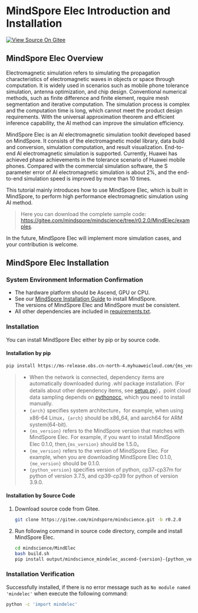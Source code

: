 # MindSpore Elec Introduction and Installation

[![View Source On Gitee](https://mindspore-website.obs.cn-north-4.myhuaweicloud.com/website-images/r2.0/resource/_static/logo_source_en.png)](https://gitee.com/mindspore/docs/blob/r2.0/docs/mindelec/docs/source_en/intro_and_install.md)&nbsp;&nbsp;

## MindSpore Elec Overview

Electromagnetic simulation refers to simulating the propagation characteristics of electromagnetic waves in objects or space through computation. It is widely used in scenarios such as mobile phone tolerance simulation, antenna optimization, and chip design. Conventional numerical methods, such as finite difference and finite element, require mesh segmentation and iterative computation. The simulation process is complex and the computation time is long, which cannot meet the product design requirements. With the universal approximation theorem and efficient inference capability, the AI method can improve the simulation efficiency.

MindSpore Elec is an AI electromagnetic simulation toolkit developed based on MindSpore. It consists of the electromagnetic model library, data build and conversion, simulation computation, and result visualization. End-to-end AI electromagnetic simulation is supported. Currently, Huawei has achieved phase achievements in the tolerance scenario of Huawei mobile phones. Compared with the commercial simulation software, the S parameter error of AI electromagnetic simulation is about 2%, and the end-to-end simulation speed is improved by more than 10 times.

This tutorial mainly introduces how to use MindSpore Elec, which is built in MindSpore, to perform high performance electromagnetic simulation using AI method.

> Here you can download the complete sample code: <https://gitee.com/mindspore/mindscience/tree/r0.2.0/MindElec/examples>.

In the future, MindSpore Elec will implement more simulation cases, and your contribution is welcome.

## MindSpore Elec Installation

### System Environment Information Confirmation

- The hardware platform should be Ascend, GPU or CPU.
- See our [MindSpore Installation Guide](https://www.mindspore.cn/install/en) to install MindSpore.  
    The versions of MindSpore Elec and MindSpore must be consistent.
- All other dependencies are included in [requirements.txt](https://gitee.com/mindspore/mindscience/blob/r0.2.0/MindElec/requirements.txt).

### Installation

You can install MindSpore Elec either by pip or by source code.

#### Installation by pip

```bash
pip install https://ms-release.obs.cn-north-4.myhuaweicloud.com/{ms_version}/mindscience/{arch}/mindscience_mindelec_ascend-{me_version}-{python_version}-linux_{arch}.whl -i https://pypi.tuna.tsinghua.edu.cn/simple
```

> - When the network is connected, dependency items are automatically downloaded during .whl package installation. (For details about other dependency items, see [setup.py](https://gitee.com/mindspore/mindscience/blob/r0.2.0/MindElec/setup.py)），point cloud data sampling depends on [pythonocc](https://github.com/tpaviot/pythonocc-core), which you need to install manually.
> - `{arch}` specifies system architecture，for example, when using x86-64 Linux，`{arch}` should be x86_64, and aarch64 for ARM system(64-bit).
> - `{ms_version}` refers to the MindSpore version that matches with MindSpore Elec. For example, if you want to install MindSpore Elec 0.1.0, then,`{ms_version}` should be 1.5.0。
> - `{me_version}` refers to the version of MindSpore Elec. For example, when you are downloading MindSpore Elec 0.1.0, `{me_version}` should be 0.1.0.
> - `{python_version}` specifies version of python, cp37-cp37m for python of version 3.7.5, and cp39-cp39 for python of version 3.9.0.

#### Installation by Source Code

1. Download source code from Gitee.

    ```bash
    git clone https://gitee.com/mindspore/mindscience.git -b r0.2.0
    ```

2. Run following command in source code directory, compile and install MindSpore Elec.

    ```bash
    cd mindscience/MindElec
    bash build.sh
    pip install output/mindscience_mindelec_ascend-{version}-{python_version}-linux_{arch}.whl -i https://pypi.tuna.tsinghua.edu.cn/simple
    ```

### Installation Verification

Successfully installed, if there is no error message such as `No module named 'mindelec'` when execute the following command:

```bash
python -c 'import mindelec'
```
